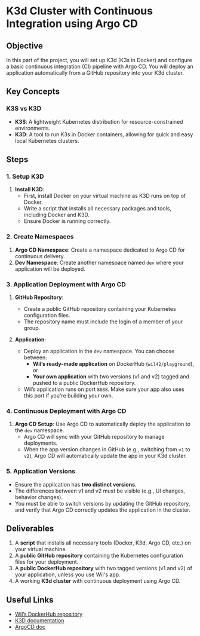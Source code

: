 # K3d Cluster with Continuous Integration using Argo CD

## Objective

In this part of the project, you will set up K3d (K3s in Docker) and configure a basic continuous integration (CI) pipeline with Argo CD. You will deploy an application automatically from a GitHub repository into your K3d cluster.

## Key Concepts

### K3S vs K3D

- **K3S**: A lightweight Kubernetes distribution for resource-constrained environments.
- **K3D**: A tool to run K3s in Docker containers, allowing for quick and easy local Kubernetes clusters.

## Steps

### 1. Setup K3D

1. **Install K3D**:
   - First, install Docker on your virtual machine as K3D runs on top of Docker.
   - Write a script that installs all necessary packages and tools, including Docker and K3D.
   - Ensure Docker is running correctly.

### 2. Create Namespaces

1. **Argo CD Namespace**: Create a namespace dedicated to Argo CD for continuous delivery.
2. **Dev Namespace**: Create another namespace named `dev` where your application will be deployed.

### 3. Application Deployment with Argo CD

1. **GitHub Repository**:
   - Create a public GitHub repository containing your Kubernetes configuration files.
   - The repository name must include the login of a member of your group.

2. **Application**:
   - Deploy an application in the `dev` namespace. You can choose between:
     - **Wil’s ready-made application** on DockerHub (`wil42/playground`), or
     - **Your own application** with two versions (v1 and v2) tagged and pushed to a public DockerHub repository.
   - Wil’s application runs on port `8888`. Make sure your app also uses this port if you're building your own.

### 4. Continuous Deployment with Argo CD

1. **Argo CD Setup**: Use Argo CD to automatically deploy the application to the `dev` namespace.
   - Argo CD will sync with your GitHub repository to manage deployments.
   - When the app version changes in GitHub (e.g., switching from `v1` to `v2`), Argo CD will automatically update the app in your K3d cluster.

### 5. Application Versions

- Ensure the application has **two distinct versions**.
- The differences between v1 and v2 must be visible (e.g., UI changes, behavior changes).
- You must be able to switch versions by updating the GitHub repository, and verify that Argo CD correctly updates the application in the cluster.

## Deliverables

1. A **script** that installs all necessary tools (Docker, K3d, Argo CD, etc.) on your virtual machine.
2. A **public GitHub repository** containing the Kubernetes configuration files for your deployment.
3. A **public DockerHub repository** with two tagged versions (v1 and v2) of your application, unless you use Wil's app.
4. A working **K3d cluster** with continuous deployment using Argo CD.

## Useful Links

- [Wil’s DockerHub repository](https://hub.docker.com/r/wil42/playground)
- [K3D documentation](https://k3d.io)
- [ArgoCD doc](https://argo-cd.readthedocs.io/en/stable/getting_started/)
